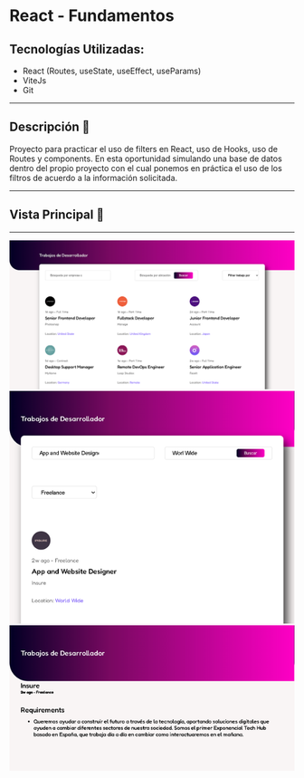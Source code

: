 # React - Fundamentos


## Tecnologías Utilizadas:

- React (Routes, useState, useEffect, useParams)
- ViteJs
- Git

---
## Descripción 📘 

Proyecto para practicar el uso de filters en React, uso de Hooks, uso de Routes y components.
En esta oportunidad simulando una base de datos dentro del propio proyecto con el cual ponemos en práctica el uso de los filtros de acuerdo a la información solicitada.


---
## Vista Principal 🎨
---

<img width="800" src="src/assets/img/view1.png">
<img width="800" src="src/assets/img/view2.png">
<img width="800" src="src/assets/img/view3.png">